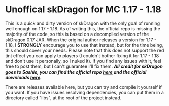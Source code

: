 # Unoffical skDragon for MC 1.17 - 1.18
This is a quick and dirty version of skDragon with the only goal of running well enough on 1.17 - 1.18.
As of writing this, the official repo is missing the majority of the code, so this is
based on a decompiled version of the skDragon 0.17 JAR. When the original author releases
a version for 1.17 - 1.18, I **STRONGLY** encourage you to use that instead, but for the time being,
this should cover your needs. Please note that this does not support the red tint effect you
can apply to players (I couldn't bother fixing it for 1.17 - 1.18 and don't use it personally, so I nuked it).
If you find any issues with it, feel free to post them, but I can't guarantee I'll fix them.
***All credit for skDragon goes to Sashie, you can find the official repo
[here](https://github.com/Sashie/skDragon) and the official downloads
[here](https://www.spigotmc.org/resources/skript-addon-skdragon-free-emotes-particles-great-eula-perks.24173/).***

There are releases available here, but you can try and compile it yourself if you want.
If you have issues resolving dependencies, you can put them in a directory called "libs", at the root of the project instead. 